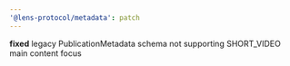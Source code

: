 ```yaml
---
'@lens-protocol/metadata': patch
---
```


**fixed** legacy PublicationMetadata schema not supporting SHORT_VIDEO main content focus
